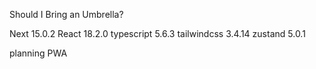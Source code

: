 Should I Bring an Umbrella?

Next 15.0.2
React 18.2.0
typescript 5.6.3
tailwindcss 3.4.14
zustand 5.0.1

planning PWA
